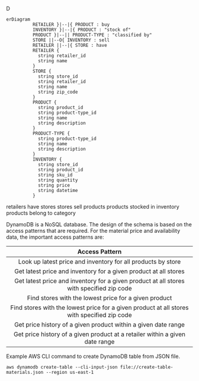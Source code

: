 D

```mermaid
erDiagram
          RETAILER }|--|{ PRODUCT : buy
          INVENTORY }|--|{ PRODUCT : "stock of"
          PRODUCT }|--|| PRODUCT-TYPE : "classified by"
          STORE ||--O{ INVENTORY : sell
          RETAILER ||--|{ STORE : have
          RETAILER {
            string retailer_id
            string name
          }
          STORE {
            string store_id
            string retailer_id
            string name
            string zip_code
          }
          PRODUCT {
            string product_id
            string product-type_id
            string name
            string description
          }
          PRODUCT-TYPE {
            string product-type_id
            string name
            string description
          }
          INVENTORY {
            string store_id
            string product_id
            string sku_id
            string quantity
            string price
            string datetime
          }

```

retailers have stores
stores sell products
products stocked in inventory
products belong to category

DynamoDB is a NoSQL database.  The design of the schema is based on the access patterns that are required.   For the material price and availability data, the important access patterns are:

| Access Pattern |
|:---:|
| Look up latest price and inventory for all products by store |
| Get latest price and inventory for a given product at all stores |
| Get latest price and inventory for a given product at all stores with specified zip code |
| Find stores with the lowest price for a given product |
| Find stores with the lowest price for a given product at all stores with specified zip code |
| Get price history of a given product within a given date range |
| Get price history of a given product at a retailer within a given date range |

Example AWS CLI command to create DynamoDB table from JSON file.

```
aws dynamodb create-table --cli-input-json file://create-table-materials.json --region us-east-1
```
